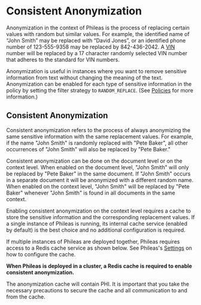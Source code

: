 # Consistent Anonymization

Anonymization in the context of Phileas is the process of replacing certain values with random but similar values. For example, the identified name of “John Smith” may be replaced with “David Jones”, or an identified phone number of 123-555-9358 may be replaced by 842-436-2042. A [VIN](vins.md) number will be replaced by a 17 character randomly selected VIN number that adheres to the standard for VIN numbers.

Anonymization is useful in instances where you want to remove sensitive information from text without changing the meaning of the text. Anonymization can be enabled for each type of sensitive information in the policy by setting the filter strategy to `RANDOM_REPLACE`. (See [Policies](policies_README.md) for more information.)

## Consistent Anonymization

Consistent anonymization refers to the process of always anonymizing the same sensitive information with the same replacement values. For example, if the name "John Smith" is randomly replaced with "Pete Baker", all other occurrences of "John Smith" will also be replaced by "Pete Baker."

Consistent anonymization can be done on the document level or on the context level. When enabled on the document level, "John Smith" will only be replaced by "Pete Baker" in the same document. If "John Smith" occurs in a separate document it will be anonymized with a different random name. When enabled on the context level, "John Smith" will be replaced by "Pete Baker" whenever "John Smith" is found in all documents in the same context.

Enabling consistent anonymization on the context level requires a cache to store the sensitive information and the corresponding replacement values. If a single instance of Phileas is running, its internal cache service (enabled by default) is the best choice and no additional configuration is required.

If multiple instances of Phileas are deployed together, Phileas requires access to a Redis cache service as shown below. See Phileas's [Settings](settings.md) on how to configure the cache.

**When Phileas is deployed in a cluster, a Redis cache is required to enable consistent anonymization.**

The anonymization cache will contain PHI. It is important that you take the necessary precautions to secure the cache and all communication to and from the cache.
